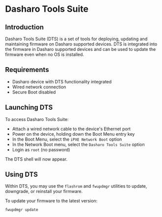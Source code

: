 # Dasharo Tools Suite

## Introduction

Dasharo Tools Suite (DTS) is a set of tools for deploying, updating and
maintaining firmware on Dasharo supported devices. DTS is integrated into the
firmware in Dasharo supported devices and can be used to update the firmware
even when no OS is installed.

## Requirements

- Dasharo device with DTS functionality integrated
- Wired network connection
- Secure Boot disabled

## Launching DTS

To access Dasharo Tools Suite:

- Attach a wired network cable to the device's Ethernet port
- Power on the device, holding down the Boot Menu entry key
- In the Boot Menu, select the `iPXE Network Boot` option
- In the Network Boot menu, select the `Dasharo Tools Suite` option
- Login as `root` (no password)

The DTS shell will now appear.

## Using DTS

Within DTS, you may use the `flashrom` and `fwupdmgr` utilities to update,
downgrade, or reinstall your firmware.

To update your firmware to the latest version:

```bash
fwupdmgr update
```
